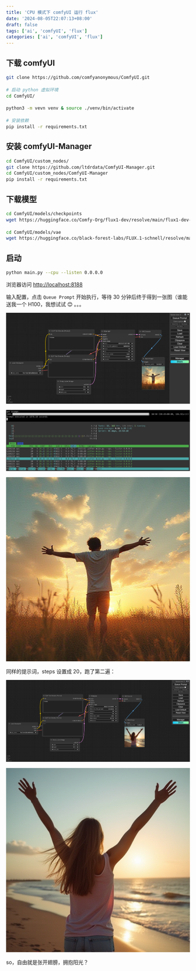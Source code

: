 ```yaml
---
title: 'CPU 模式下 comfyUI 运行 flux'
date: '2024-08-05T22:07:13+08:00'
draft: false
tags: ['ai', 'comfyUI', 'flux']
categories: ['ai', 'comfyUI', 'flux']
---
```


## 下载 comfyUI

```bash
git clone https://github.com/comfyanonymous/ComfyUI.git

# 启动 python 虚拟环境
cd ComfyUI/ 

python3 -m vevn venv & source ./venv/bin/activate

# 安装依赖
pip install -r requirements.txt
```

## 安装 comfyUI-Manager

```bash
cd ComfyUI/custom_nodes/
git clone https://github.com/ltdrdata/ComfyUI-Manager.git
cd ComfyUI/custom_nodes/ComfyUI-Manager
pip install -r requirements.txt
```

## 下载模型

```bash
cd ComfyUI/models/checkpoints
wget https://huggingface.co/Comfy-Org/flux1-dev/resolve/main/flux1-dev-fp8.safetensors

cd ComfyUI/models/vae
wget https://huggingface.co/black-forest-labs/FLUX.1-schnell/resolve/main/ae.sft
```

## 启动

```bash
python main.py --cpu --listen 0.0.0.0
```

浏览器访问 <http://localhost:8188>

输入配置，点击 `Queue Prompt` 开始执行，等待 30 分钟后终于得到一张图（谁能送我一个 H100，我想试试 😊 。。。

![2024-08-05-22-20-eVSxvM](https://raw.githubusercontent.com/zzkrix/blog-images/main/assets/2024-08-05-22-20-eVSxvM.png)

![2024-08-05-22-20-SxCWvA](https://raw.githubusercontent.com/zzkrix/blog-images/main/assets/2024-08-05-22-20-SxCWvA.png)

![2024-08-05-22-19-IvXVtG](https://raw.githubusercontent.com/zzkrix/blog-images/main/assets/2024-08-05-22-19-IvXVtG.png)

同样的提示词，steps 设置成 20，跑了第二遍：

![2024-08-06-08-46-0pRGZr](https://raw.githubusercontent.com/zzkrix/blog-images/main/assets/2024-08-06-08-46-0pRGZr.png)

![2024-08-06-08-48-8mEXJI](https://raw.githubusercontent.com/zzkrix/blog-images/main/assets/2024-08-06-08-48-8mEXJI.png)

so，自由就是张开翅膀，拥抱阳光？

